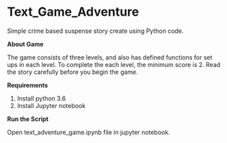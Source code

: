 # Text_Game_Adventure
Simple crime based suspense story create using Python code.

<b> About Game</b> <br>

The game consists of three levels, and also has defined functions for set ups in each level. To complete the each level, the minimum score is 2. Read the story carefully before you begin the game.

<b>Requirements </b><br>
  
  1. Install python 3.6
  2. Install Jupyter notebook

<b> Run the Script</b><br>

Open text_adventure_game.ipynb file in jupyter notebook.

